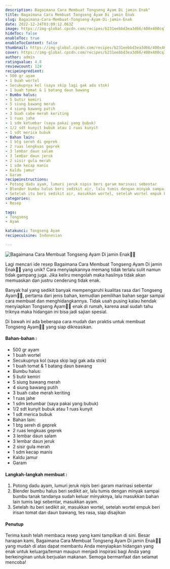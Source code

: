 ```yaml
---
description: Bagaimana Cara Membuat Tongseng Ayam Di jamin Enak"
title: Bagaimana Cara Membuat Tongseng Ayam Di jamin Enak
slug: Bagaimana-Cara-Membuat-Tongseng-Ayam-Di-jamin-Enak
date: 2022-12-24T03:09:12.063Z
image: https://img-global.cpcdn.com/recipes/b231eebbd3ea3d66/400x400cq70/photo.jpg
hideToc: false
enableToc: true
enableTocContent: false
thumbnail: https://img-global.cpcdn.com/recipes/b231eebbd3ea3d66/400x400cq70/photo.jpg
cover: https://img-global.cpcdn.com/recipes/b231eebbd3ea3d66/400x400cq70/photo.jpg
author: admin
ratingvalue: 4.8
reviewcount: 124
recipeingredient:
- 500 gr ayam
- 1 buah wortel
- Secukupnya kol (saya skip lagi gak ada stok)
- 1 buah tomat & 1 batang daun bawang
- Bumbu halus:
- 5 butir kemiri
- 5 siung bawang merah
- 4 siung bawang putih
- 3 buah cabe merah keriting
- 1 ruas jahe
- 1 sdm ketumbar (saya pakai yang bubuk)
- 1/2 sdt kunyit bubuk atau 1 ruas kunyit
- 1 sdt merica bubuk
- Bahan lain:
- 1 btg sereh di geprek
- 2 ruas lengkuas geprek
- 3 lembar daun salam
- 3 lembar daun jeruk
- 2 sisir gula merah
- 1 sdm kecap manis
- Kaldu jamur
- Garam
recipeinstructions:
- Potong dadu ayam, lumuri jeruk nipis beri garam marinasi sebentar
- Blender bumbu halus beri sedikit air, lalu tumis dengan minyak sampai bumbu tanak tandanya sudah keluar minyaknya, lalu masukkan bahan lain tumis lagi sebentar, masukkan ayam.
- Setelah itu beri sedikit air, masukkan wortel, setelah wortel empuk beri irisan tomat dan daun bawang, tes rasa, siap disajikan
categories:
- Resep

tags:
- Tongseng
- Ayam

katakunci: Tongseng Ayam
recipecuisine: Indonesian

---
```


![Bagaimana Cara Membuat Tongseng Ayam Di jamin Enak👩‍🍳](https://img-global.cpcdn.com/recipes/b231eebbd3ea3d66/400x400cq70/photo.jpg)

Lagi mencari ide resep Bagaimana Cara Membuat Tongseng Ayam Di jamin Enak👩‍🍳 yang unik? Cara menyiapkannya memang tidak terlalu sulit namun tidak gampang juga. Jika keliru mengolah maka hasilnya tidak akan memuaskan dan justru cenderung tidak enak.

Banyak hal yang sedikit banyak mempengaruhi kualitas rasa dari Tongseng Ayam👩‍🍳, pertama dari jenis bahan, kemudian pemilihan bahan segar sampai cara membuat dan menghidangkannya. Tidak usah pusing kalau hendak menyiapkan Tongseng Ayam👩‍🍳 enak di rumah, karena asal sudah tahu triknya maka hidangan ini bisa jadi sajian spesial.

Di bawah ini ada beberapa cara mudah dan praktis untuk membuat Tongseng Ayam👩‍🍳 yang siap dikreasikan.

<!--inarticleads1-->

#### Bahan-bahan :

- 500 gr ayam
- 1 buah wortel
- Secukupnya kol (saya skip lagi gak ada stok)
- 1 buah tomat & 1 batang daun bawang
- Bumbu halus:
- 5 butir kemiri
- 5 siung bawang merah
- 4 siung bawang putih
- 3 buah cabe merah keriting
- 1 ruas jahe
- 1 sdm ketumbar (saya pakai yang bubuk)
- 1/2 sdt kunyit bubuk atau 1 ruas kunyit
- 1 sdt merica bubuk
- Bahan lain:
- 1 btg sereh di geprek
- 2 ruas lengkuas geprek
- 3 lembar daun salam
- 3 lembar daun jeruk
- 2 sisir gula merah
- 1 sdm kecap manis
- Kaldu jamur
- Garam

<!--inarticleads2-->

#### Langkah-langkah membuat :

1. Potong dadu ayam, lumuri jeruk nipis beri garam marinasi sebentar
1. Blender bumbu halus beri sedikit air, lalu tumis dengan minyak sampai bumbu tanak tandanya sudah keluar minyaknya, lalu masukkan bahan lain tumis lagi sebentar, masukkan ayam.
1. Setelah itu beri sedikit air, masukkan wortel, setelah wortel empuk beri irisan tomat dan daun bawang, tes rasa, siap disajikan

#### Penutup

Terima kasih telah membaca resep yang kami tampilkan di sini. Besar harapan kami, Bagaimana Cara Membuat Tongseng Ayam Di jamin Enak👩‍🍳 yang mudah di atas dapat membantu Anda menyiapkan hidangan yang enak untuk keluarga/teman maupun menjadi inspirasi bagi Anda yang berkeinginan untuk berjualan makanan. Semoga bermanfaat dan selamat mencoba!